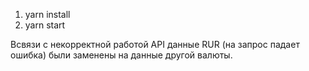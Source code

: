 1. yarn install
2. yarn start

Всвязи с некорректной работой API данные RUR (на запрос падает ошибка) были заменены на данные другой валюты.
